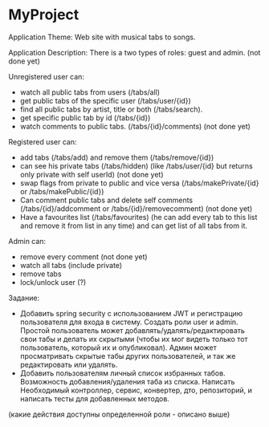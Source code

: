 # MyProject
Application Theme: 
Web site with musical tabs to songs.

Application Description:
There is a two types of roles: guest and admin. (not done yet)

Unregistered user can:
- watch all public tabs from users (/tabs/all)
- get public tabs of the specific user (/tabs/user/{id})
- find all public tabs by artist, title or both (/tabs/search).
- get specific public tab by id (/tabs/{id})
- watch comments to public tabs. (/tabs/{id}/comments) (not done yet)

Registered user can:
- add tabs (/tabs/add) and remove them (/tabs/remove/{id})
- can see his private tabs (/tabs/hidden) (like /tabs/user/{id} but returns only private with self userId) (not done yet)
- swap flags from private to public and vice versa (/tabs/makePrivate/{id} or /tabs/makePublic/{id})
- Can comment public tabs and delete self comments (/tabs/{id}/addcomment or /tabs/{id}/removecomment) (not done yet)
- Have a favourites list (/tabs/favourites) (he can add every tab to this list and remove it from list in any time) and can get list of all tabs from it. 

Admin can:
- remove every comment (not done yet)
- watch all tabs (include private)
- remove tabs 
- lock/unlock user (?)

Задание:
- Добавить spring security с использованием JWT и регистрацию пользователя для входа в систему. Создать роли user и admin. Простой пользователь может добавлять/удалять/редактировать свои табы и делать их скрытыми (чтобы их мог видеть только тот пользователь, который их и опубликовал). Админ может просматривать скрытые табы других пользователей, и так же редактировать или удалять. 
- Добавить пользователям личный список избранных табов. Возможность добавления/удаления таба из списка. Написать Необходимый контроллер, сервис, конвертер, дто, репозиторий, и написать тесты для добавленных методов.

(какие действия доступны определенной роли - описано выше)
